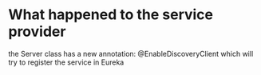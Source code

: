 # What happened to the service provider
the Server class has a new annotation: @EnableDiscoveryClient which will try to register the service in Eureka

